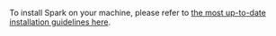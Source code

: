 To install Spark on your machine, please refer to [the most up-to-date installation guidelines here](https://github.com/zipfian/spark-install).
